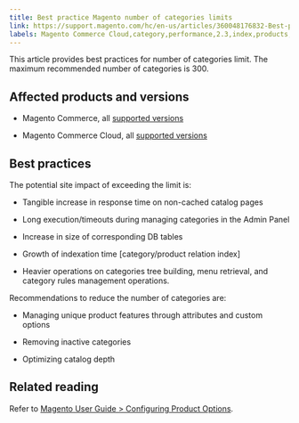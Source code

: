 ```yaml
---
title: Best practice Magento number of categories limits
link: https://support.magento.com/hc/en-us/articles/360048176832-Best-practice-Magento-number-of-categories-limits
labels: Magento Commerce Cloud,category,performance,2.3,index,products,best practices,2.3.x,2.4,2.4.x
---
```


This article provides best practices for number of categories limit. The maximum recommended number of categories is 300.

## Affected products and versions

* Magento Commerce, all [supported versions](https://magento.com/sites/default/files/magento-software-lifecycle-policy.pdf)

* Magento Commerce Cloud, all [supported versions](https://magento.com/sites/default/files/magento-software-lifecycle-policy.pdf)

## Best practices

The potential site impact of exceeding the limit is:

* Tangible increase in response time on non-cached catalog pages

* Long execution/timeouts during managing categories in the Admin Panel

* Increase in size of corresponding DB tables

* Growth of indexation time [category/product relation index]

* Heavier operations on categories tree building, menu retrieval, and category rules management operations.

Recommendations to reduce the number of categories are:

* Managing unique product features through attributes and custom options

* Removing inactive categories

* Optimizing catalog depth

## Related reading

Refer to [Magento User Guide > Configuring Product Options](https://docs.magento.com/user-guide/catalog/inventory-product-stock-options.html).

